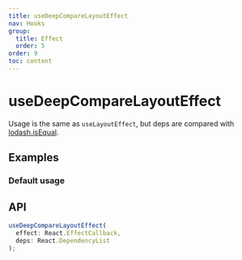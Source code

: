 ```yaml
---
title: useDeepCompareLayoutEffect
nav: Hooks
group:
  title: Effect
  order: 5
order: 9
toc: content
---
```


# useDeepCompareLayoutEffect

Usage is the same as `useLayoutEffect`, but deps are compared with [lodash.isEqual](https://lodash.com/docs/4.17.15#isEqual).

## Examples

### Default usage

<code src="./demo/demo1.tsx"></code>

## API

```typescript
useDeepCompareLayoutEffect(
  effect: React.EffectCallback,
  deps: React.DependencyList
);
```
